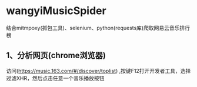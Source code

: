# wangyiMusicSpider
结合mitmpoxy(抓包工具)、selenium、python(requests库)爬取网易云音乐排行榜
## 1、分析网页(chrome浏览器)
访问(https://music.163.com/#/discover/toplist) ,按键F12打开开发者工具，选择过滤XHR，然后点击任意一个音乐播放按钮
